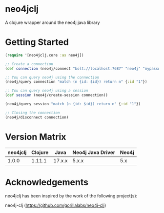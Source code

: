 # neo4jclj
A clojure wrapper around the neo4j java library

# Getting Started
~~~clojure
(require '[neo4jclj.core :as neo4j])

;; Create a connection
(def connection (neo4j/connect "bolt://localhost:7687" "neo4j" "mypassword"))

;; You can query neo4j using the connection
(neo4j/query connection "match (n {id: $id}) return n" {:id "1"})

;; You can query neo4j using a session
(def session (neo4j/create-session connection))

(neo4j/query session "match (n {id: $id}) return n" {:id "1"})

;; Closing the connection
(neo4j/disconnect connection)
~~~

# Version Matrix
| neo4jclj | Clojure | Java   | Neo4j Java Driver | Neo4j |
|----------|---------|--------|-------------------|-------|
| 1.0.0    | 1.11.1  | 17.x.x | 5.x.x             | 5.x   |

# Acknowledgements
neo4jclj has been inspired by the work of the following project(s):

neo4j-clj (https://github.com/gorillalabs/neo4j-clj)

